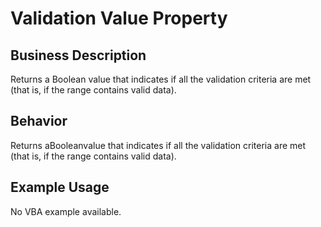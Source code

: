 # Validation Value Property

## Business Description
Returns a Boolean value that indicates if all the validation criteria are met (that is, if the range contains valid data).

## Behavior
Returns aBooleanvalue that indicates if all the validation criteria are met (that is, if the range contains valid data).

## Example Usage
No VBA example available.